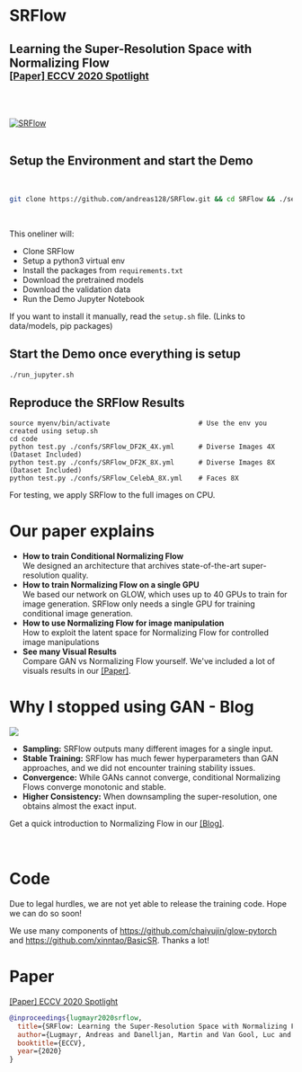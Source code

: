 # SRFlow
## Learning the Super-Resolution Space with Normalizing Flow <br> <sub> [[Paper] ECCV 2020 Spotlight](https://bit.ly/2DkwQcg) </sub>
<br><br>

[![SRFlow](https://user-images.githubusercontent.com/11280511/98149322-7ed5c580-1ecd-11eb-8279-f02de9f0df12.gif)](https://bit.ly/3jWFRcr)
<br><br>

## Setup the Environment and start the Demo

<br>

```bash
git clone https://github.com/andreas128/SRFlow.git && cd SRFlow && ./setup.sh
```

<br>

This oneliner will:
- Clone SRFlow
- Setup a python3 virtual env
- Install the packages from `requirements.txt`
- Download the pretrained models
- Download the validation data
- Run the Demo Jupyter Notebook

If you want to install it manually, read the `setup.sh` file. (Links to data/models, pip packages)

## Start the Demo once everything is setup

```bash
./run_jupyter.sh
```

## Reproduce the SRFlow Results

```
source myenv/bin/activate                      # Use the env you created using setup.sh
cd code
python test.py ./confs/SRFlow_DF2K_4X.yml      # Diverse Images 4X (Dataset Included)
python test.py ./confs/SRFlow_DF2K_8X.yml      # Diverse Images 8X (Dataset Included)
python test.py ./confs/SRFlow_CelebA_8X.yml    # Faces 8X
```
For testing, we apply SRFlow to the full images on CPU.

# Our paper explains

- **How to train Conditional Normalizing Flow** <br>
  We designed an architecture that archives state-of-the-art super-resolution quality.
- **How to train Normalizing Flow on a single GPU**  <br>
  We based our network on GLOW, which uses up to 40 GPUs to train for image generation. SRFlow only needs a single GPU for training conditional image generation.
- **How to use Normalizing Flow for image manipulation**  <br>
  How to exploit the latent space for Normalizing Flow for controlled image manipulations
- **See many Visual Results**  <br>
  Compare GAN vs Normalizing Flow yourself. We've included a lot of visuals results in our [[Paper]](https://bit.ly/2D9cN0L).

# Why I stopped using GAN - Blog

[![](https://user-images.githubusercontent.com/11280511/98148862-56e66200-1ecd-11eb-817e-87e99dcab6ca.gif)](https://bit.ly/2EdJzhy)

- **Sampling:** SRFlow outputs many different images for a single input.
- **Stable Training:** SRFlow has much fewer hyperparameters than GAN approaches, and we did not encounter training stability issues.
- **Convergence:** While GANs cannot converge, conditional Normalizing Flows converge monotonic and stable.
- **Higher Consistency:** When downsampling the super-resolution, one obtains almost the exact input.

Get a quick introduction to Normalizing Flow in our [[Blog]](https://bit.ly/320bAkH).
<br><br><br>

# Code

Due to legal hurdles, we are not yet able to release the training code. Hope we can do so soon!

We use many components of https://github.com/chaiyujin/glow-pytorch and https://github.com/xinntao/BasicSR.
Thanks a lot!

# Paper
[[Paper] ECCV 2020 Spotlight](https://bit.ly/2XcmSks)

```bibtex
@inproceedings{lugmayr2020srflow,
  title={SRFlow: Learning the Super-Resolution Space with Normalizing Flow},
  author={Lugmayr, Andreas and Danelljan, Martin and Van Gool, Luc and Timofte, Radu},
  booktitle={ECCV},
  year={2020}
}
```
<br><br>
